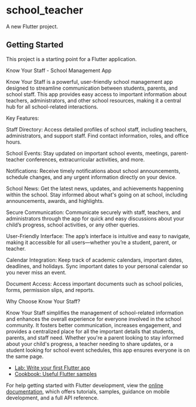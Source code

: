 # school_teacher

A new Flutter project.

## Getting Started

This project is a starting point for a Flutter application.

Know Your Staff - School Management App

Know Your Staff is a powerful, user-friendly school management app designed to streamline communication between students, parents, and school staff. This app provides easy access to important information about teachers, administrators, and other school resources, making it a central hub for all school-related interactions.

Key Features:

Staff Directory: Access detailed profiles of school staff, including teachers, administrators, and support staff. Find contact information, roles, and office hours.

School Events: Stay updated on important school events, meetings, parent-teacher conferences, extracurricular activities, and more.

Notifications: Receive timely notifications about school announcements, schedule changes, and any urgent information directly on your device.

School News: Get the latest news, updates, and achievements happening within the school. Stay informed about what's going on at school, including announcements, awards, and highlights.

Secure Communication: Communicate securely with staff, teachers, and administrators through the app for quick and easy discussions about your child’s progress, school activities, or any other queries.

User-Friendly Interface: The app’s interface is intuitive and easy to navigate, making it accessible for all users—whether you’re a student, parent, or teacher.

Calendar Integration: Keep track of academic calendars, important dates, deadlines, and holidays. Sync important dates to your personal calendar so you never miss an event.

Document Access: Access important documents such as school policies, forms, permission slips, and reports.

Why Choose Know Your Staff?

Know Your Staff simplifies the management of school-related information and enhances the overall experience for everyone involved in the school community. It fosters better communication, increases engagement, and provides a centralized place for all the important details that students, parents, and staff need. Whether you're a parent looking to stay informed about your child's progress, a teacher needing to share updates, or a student looking for school event schedules, this app ensures everyone is on the same page.

- [Lab: Write your first Flutter app](https://docs.flutter.dev/get-started/codelab)
- [Cookbook: Useful Flutter samples](https://docs.flutter.dev/cookbook)

For help getting started with Flutter development, view the
[online documentation](https://docs.flutter.dev/), which offers tutorials,
samples, guidance on mobile development, and a full API reference.
